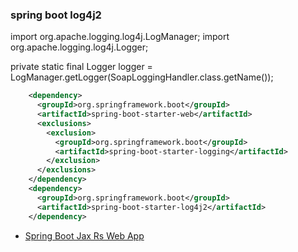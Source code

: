### spring boot log4j2

import org.apache.logging.log4j.LogManager;
import org.apache.logging.log4j.Logger;

private static final Logger logger = LogManager.getLogger(SoapLoggingHandler.class.getName());

```xml
    <dependency>
      <groupId>org.springframework.boot</groupId>
      <artifactId>spring-boot-starter-web</artifactId>
      <exclusions>
        <exclusion>
          <groupId>org.springframework.boot</groupId>
          <artifactId>spring-boot-starter-logging</artifactId>
        </exclusion>
      </exclusions>
    </dependency>
    <dependency>
      <groupId>org.springframework.boot</groupId>
      <artifactId>spring-boot-starter-log4j2</artifactId>
    </dependency>
```

* [Spring Boot Jax Rs Web App](spring_boot_web/jaxrs_resteasy/TODO.md)